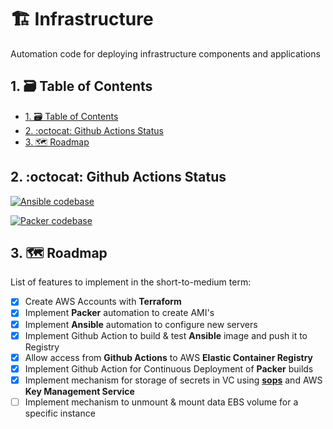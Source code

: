 # 🏗️ Infrastructure

Automation code for deploying infrastructure components and applications

## 1. 🗃️ Table of Contents

- [1. 🗃️ Table of Contents](#1-️-table-of-contents)
- [2. :octocat: Github Actions Status](#2-octocat-github-actions-status)
- [3. 🗺️ Roadmap](#3-️-roadmap)

## 2. :octocat: Github Actions Status

[![Ansible codebase](https://github.com/daze-events/infrastructure/actions/workflows/ansible.yml/badge.svg)](https://github.com/daze-events/infrastructure/actions/workflows/ansible.yml)

[![Packer codebase](https://github.com/daze-events/infrastructure/actions/workflows/packer.yml/badge.svg)](https://github.com/daze-events/infrastructure/actions/workflows/packer.yml)

## 3. 🗺️ Roadmap

List of features to implement in the short-to-medium term:

- [x] Create AWS Accounts with **Terraform**
- [x] Implement **Packer** automation to create AMI's
- [x] Implement **Ansible** automation to configure new servers
- [x] Implement Github Action to build & test **Ansible** image and push it to Registry
- [x] Allow access from **Github Actions** to AWS **Elastic Container Registry**
- [x] Implement Github Action for Continuous Deployment of **Packer** builds
- [x] Implement mechanism for storage of secrets in VC using [**sops**](https://github.com/mozilla/sops) and AWS **Key Management Service**
- [ ] Implement mechanism to unmount & mount data EBS volume for a specific instance
